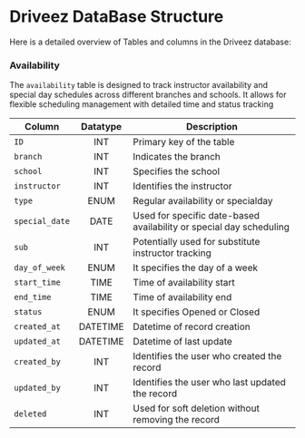 # Driveez DataBase Structure

Here is a detailed overview of Tables and columns in the Driveez database:

### Availability 

The `availability` table is designed to track instructor availability and special day schedules across different branches and schools. It allows for flexible scheduling management with detailed time and status tracking

| Column       | Datatype   | Description                                                  |
|--------------|:----------:|--------------------------------------------------------------|
| `ID`         | INT        | Primary key of the table                                     |
| `branch`     | INT        | Indicates the branch                                         |
| `school`     | INT        | Specifies the school                                         |
| `instructor` | INT        | Identifies the instructor                                    |
| `type`       | ENUM       | Regular availability or specialday                           |
| `special_date` | DATE      | Used for specific date-based availability or special day scheduling |
| `sub`        | INT        | Potentially used for substitute instructor tracking          |
| `day_of_week`| ENUM       | It specifies the day of a week                               |
| `start_time` | TIME       | Time of availability start                                   |
| `end_time`   | TIME       | Time of availability end                                     |
| `status`     | ENUM       | It specifies Opened or Closed                                |
| `created_at` | DATETIME   | Datetime of record creation                                  |
| `updated_at` | DATETIME   | Datetime of last update                                      |
| `created_by` | INT        | Identifies the user who created the record                   |
| `updated_by` | INT        | Identifies the user who last updated the record              |
| `deleted`    | INT        | Used for soft deletion without removing the record           |


